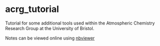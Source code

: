 # acrg_tutorial
Tutorial for some additional tools used within the Atmospheric Chemistry Research Group at the University of Bristol.

Notes can be viewed online using [nbviewer](https://nbviewer.jupyter.org/github/rt17603/acrg_tutorial/blob/master/introduction.ipynb)

